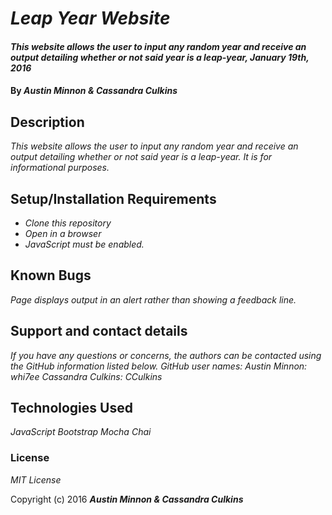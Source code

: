 # _Leap Year Website_

#### _This website allows the user to input any random year and receive an output detailing whether or not said year is a leap-year, January 19th, 2016_

#### By _**Austin Minnon & Cassandra Culkins**_

## Description

_This website allows the user to input any random year and receive an output detailing whether or not said year is a leap-year. It is for informational purposes._

## Setup/Installation Requirements

* _Clone this repository_
* _Open in a browser_
* _JavaScript must be enabled._

## Known Bugs

_Page displays output in an alert rather than showing a feedback line._

## Support and contact details

_If you have any questions or concerns, the authors can be contacted using the GitHub information listed below._
_GitHub user names:_
_Austin Minnon: whi7ee_
_Cassandra Culkins: CCulkins_

## Technologies Used

_JavaScript_
_Bootstrap_
_Mocha_
_Chai_

### License

*MIT License*

Copyright (c) 2016 **_Austin Minnon & Cassandra Culkins_**
